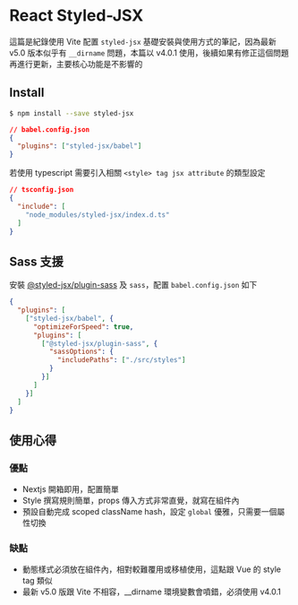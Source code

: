 # React Styled-JSX

這篇是紀錄使用 Vite 配置 `styled-jsx` 基礎安裝與使用方式的筆記，因為最新 v5.0 版本似乎有 `__dirname` 問題，本篇以 v4.0.1 使用，後續如果有修正這個問題再進行更新，主要核心功能是不影響的


## Install

```bash
$ npm install --save styled-jsx
```

```json
// babel.config.json
{
  "plugins": ["styled-jsx/babel"]
}
```

若使用 typescript 需要引入相關 `<style> tag jsx attribute` 的類型設定

```json
// tsconfig.json
{
  "include": [
    "node_modules/styled-jsx/index.d.ts"
  ]
}
```


## Sass 支援
安裝 [@styled-jsx/plugin-sass](https://www.npmjs.com/package/@styled-jsx/plugin-sass) 及 `sass`，配置 `babel.config.json` 如下

```json
{
  "plugins": [
    ["styled-jsx/babel", {
      "optimizeForSpeed": true,
      "plugins": [
        ["@styled-jsx/plugin-sass", {
          "sassOptions": {
            "includePaths": ["./src/styles"]
          }
        }]
      ]
    }]
  ]
}
```


## 使用心得

### 優點
- Nextjs 開箱即用，配置簡單
- Style 撰寫規則簡單，props 傳入方式非常直覺，就寫在組件內
- 預設自動完成 scoped className hash，設定 `global` 優雅，只需要一個屬性切換

### 缺點
- 動態樣式必須放在組件內，相對較難覆用或移植使用，這點跟 Vue 的 style tag 類似
- 最新 v5.0 版跟 Vite 不相容，__dirname 環境變數會噴錯，必須使用 v4.0.1